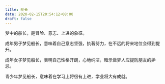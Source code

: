 ```yaml
---
title: 船长
date: 2020-02-15T20:54:12+08:00
draft: false
---
```


梦中的船长，是冒险、意志、上进的象征。


成年男子梦见船长，意味着自己意志坚强，执著努力，在不远的将来地位会得到提升。


成年女子梦见船长，表明自己性格开朗，心地纯洁，暗示做梦人应提防朋友的妒忌。


青少年梦见船长，意味着在学习上将很有上进，学业将大有成就。
